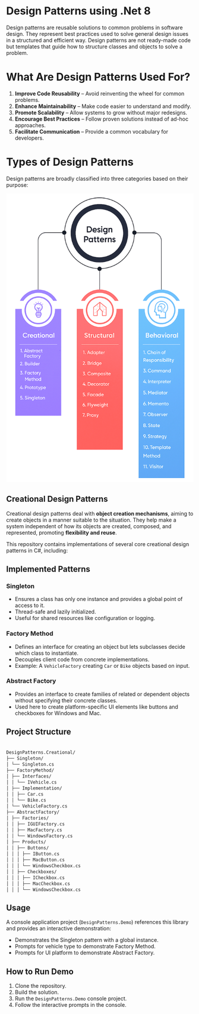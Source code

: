 # Design Patterns using .Net 8

Design patterns are reusable solutions to common problems in software design. They represent best practices used to solve general design issues in a structured and efficient way. Design patterns are not ready-made code but templates that guide how to structure classes and objects to solve a problem.

# What Are Design Patterns Used For?

1. **Improve Code Reusability** – Avoid reinventing the wheel for common problems.
2. **Enhance Maintainability** – Make code easier to understand and modify.
3. **Promote Scalability** – Allow systems to grow without major redesigns.
4. **Encourage Best Practices** – Follow proven solutions instead of ad-hoc approaches.
5. **Facilitate Communication** – Provide a common vocabulary for developers.

# Types of Design Patterns
Design patterns are broadly classified into three categories based on their purpose:

![image alt](https://github.com/danishbilalansari/DesignPatterns/blob/c2c3de905127f8113f8d69c72b95bc64ea01a76d/DesignPatterns.png)

## Creational Design Patterns

Creational design patterns deal with **object creation mechanisms**, aiming to create objects in a manner suitable to the situation. They help make a system independent of how its objects are created, composed, and represented, promoting **flexibility and reuse**.

This repository contains implementations of several core creational design patterns in C#, including:

## Implemented Patterns

### Singleton
- Ensures a class has only one instance and provides a global point of access to it.
- Thread-safe and lazily initialized.
- Useful for shared resources like configuration or logging.

### Factory Method
- Defines an interface for creating an object but lets subclasses decide which class to instantiate.
- Decouples client code from concrete implementations.
- Example: A `VehicleFactory` creating `Car` or `Bike` objects based on input.

### Abstract Factory
- Provides an interface to create families of related or dependent objects without specifying their concrete classes.
- Used here to create platform-specific UI elements like buttons and checkboxes for Windows and Mac.

## Project Structure

<pre lang="text"><code>
DesignPatterns.Creational/
├── Singleton/
│ └── Singleton.cs
├── FactoryMethod/
│ ├── Interfaces/
│ │ └── IVehicle.cs
│ ├── Implementation/
│ │ ├── Car.cs
│ │ └── Bike.cs
│ └── VehicleFactory.cs
├── AbstractFactory/
│ ├── Factories/
│ │ ├── IGUIFactory.cs
│ │ ├── MacFactory.cs
│ │ └── WindowsFactory.cs
│ ├── Products/  
│ │ ├── Buttons/
│ │ │ ├── IButton.cs
│ │ │ ├── MacButton.cs
│ │ │ └── WindowsCheckbox.cs
│ │ ├── Checkboxes/
│ │ │ ├── ICheckbox.cs
│ │ │ ├── MacCheckbox.cs
│ │ │ └── WindowsCheckbox.cs
</code></pre>

## Usage

A console application project (`DesignPatterns.Demo`) references this library and provides an interactive demonstration:

- Demonstrates the Singleton pattern with a global instance.
- Prompts for vehicle type to demonstrate Factory Method.
- Prompts for UI platform to demonstrate Abstract Factory.

## How to Run Demo

1. Clone the repository.
2. Build the solution.
3. Run the `DesignPatterns.Demo` console project.
4. Follow the interactive prompts in the console.

